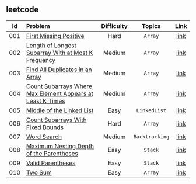 ## leetcode
|Id|Problem|Difficulty|Topics|Link|
|:---:|:---|:---:|:---:|:---:|
|001|[First Missing Positive](solutions/first_missing_positive.go)|Hard|`Array`|[link](https://leetcode.com/problems/first-missing-positive/description)
|002|[Length of Longest Subarray With at Most K Frequency](solutions/length_of_longest_subarray_with_at_most_k_frequency.go)|Medium|`Array`|[link](https://leetcode.com/problems/length-of-longest-subarray-with-at-most-k-frequency/description/)
|003|[Find All Duplicates in an Array](solutions/find_all_duplicates_in_array.go)|Medium|`Array`|[link](https://leetcode.com/problems/find-all-duplicates-in-an-array/description/)
|004|[Count Subarrays Where Max Element Appears at Least K Times](solutions/count_subarrays_where_max_element_appears_at_least_k_times.go)|Medium|`Array`|[link](https://leetcode.com/problems/count-subarrays-where-max-element-appears-at-least-k-times/description/)
|005|[Middle of the Linked List](solutions/middle_of_the_linked_list.go)|Easy|`LinkedList`|[link](https://leetcode.com/problems/middle-of-the-linked-list/description/)
|006|[Count Subarrays With Fixed Bounds](solutions/count_subarrays_with_fixed_bounds.go)|Hard|`Array`|[link](https://leetcode.com/problems/count-subarrays-with-fixed-bounds/submissions/1222030570/)
|007|[Word Search](solutions/word_search.go)|Medium|`Backtracking`|[link](https://leetcode.com/problems/word-search/description/)
|008|[Maximum Nesting Depth of the Parentheses](solutions/maximum_nesting_depth_of_the_parentheses.go)|Easy|`Stack`|[link](https://leetcode.com/problems/maximum-nesting-depth-of-the-parentheses/description/)
|009|[Valid Parentheses](solutions/valid_parentheses.go)|Easy|`Stack`|[link](https://leetcode.com/problems/valid-parentheses/description/)
|010|[Two Sum](solutions/two_sum.go)|Easy|`Array`|[link](https://leetcode.com/problems/two-sum/description/)
